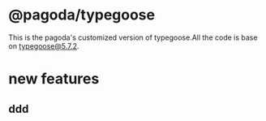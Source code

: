 # @pagoda/typegoose

This is the pagoda's customized version of typegoose.All the code is base on [typegoose@5.7.2](https://github.com/szokodiakos/typegoose#readme).

# new features

## ddd
